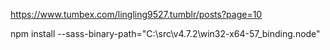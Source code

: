 https://www.tumbex.com/lingling9527.tumblr/posts?page=10

npm install --sass-binary-path="C:\src\v4.7.2\win32-x64-57_binding.node"
